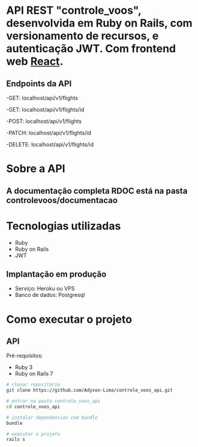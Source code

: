 # API REST "controle_voos", desenvolvida em Ruby on Rails, com versionamento de recursos, e autenticação JWT. Com frontend web <a href="https://github.com/Adyson-Lima/controle_voos_web">React</a>. 

## Endpoints da API 
-GET:    localhost/api/v1/flights

-GET:    localhost/api/v1/flights/id

-POST:   localhost/api/v1/flights

-PATCH:  localhost/api/v1/flights/id

-DELETE: localhost/api/v1/flights/id

# Sobre a API
## A documentação completa RDOC está na pasta controlevoos/documentacao

# Tecnologias utilizadas

- Ruby
- Ruby on Rails
- JWT

## Implantação em produção
- Serviço: Heroku ou VPS
- Banco de dados: Postgresql

# Como executar o projeto

## API
Pré-requisitos:
 
- Ruby 3
- Ruby on Rails 7

```bash
# clonar repositório
git clone https://github.com/Adyson-Lima/controle_voos_api.git

# entrar na pasta controle_voos_api
cd controle_voos_api

# instalar dependencias com bundle
bundle

# executar o projeto
rails s
```

